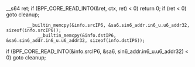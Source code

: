 

__s64 ret;
if (BPF_CORE_READ_INTO(&ret, ctx, ret) < 0)
    return 0;
if (ret < 0)
    goto cleanup;


            __builtin_memcpy(&info.srcIP6, &sa6.sin6_addr.in6_u.u6_addr32, sizeof(info.srcIP6));
                __builtin_memcpy(&info.dstIP6, &sa6.sin6_addr.in6_u.u6_addr32, sizeof(info.dstIP6));

if (BPF_CORE_READ_INTO(&info.srcIP6, &sa6, sin6_addr.in6_u.u6_addr32) < 0)
    goto cleanup;

    

